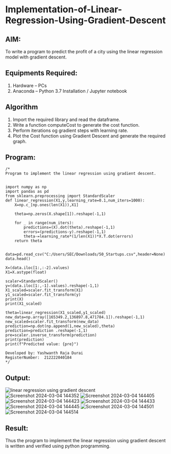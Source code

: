 # Implementation-of-Linear-Regression-Using-Gradient-Descent

## AIM:
To write a program to predict the profit of a city using the linear regression model with gradient descent.

## Equipments Required:
1. Hardware – PCs
2. Anaconda – Python 3.7 Installation / Jupyter notebook

## Algorithm
1. Import the required library and read the dataframe.
2. Write a function computeCost to generate the cost function.
3. Perform iterations og gradient steps with learning rate.
4. Plot the Cost function using Gradient Descent and generate the required graph.

## Program:
```
/*
Program to implement the linear regression using gradient descent.


import numpy as np
import pandas as pd
from sklearn.preprocessing import StandardScaler
def linear_regression(X1,y,learning_rate=0.1,num_iters=1000):
    X=np.c_[np.ones(len(X1)),X1]

    theta=np.zeros(X.shape[1]).reshape(-1,1)
    
    for _ in range(num_iters):
        predictions=(X).dot(theta).reshape(-1,1)
        errors=(predictions-y).reshape(-1,1)
        theta-=learning_rate*(1/len(X1))*X.T.dot(errors)
    return theta


data=pd.read_csv("C:/Users/SEC/Downloads/50_Startups.csv",header=None)
data.head()

X=(data.iloc[1:,:-2].values)
X1=X.astype(float)

scaler=StandardScaler()
y=(data.iloc[1:,-1].values).reshape(-1,1)
X1_scaled=scaler.fit_transform(X1)
y1_scaled=scaler.fit_transform(y)
print(X)
print(X1_scaled)

theta=linear_regression(X1_scaled,y1_scaled)
new_data=np.array([165349.2,136897.8,471784.1]).reshape(-1,1)
new_scaled=scaler.fit_transform(new_data)
prediction=np.dot(np.append(1,new_scaled),theta)
prediction=prediction .reshape(-1,1)
pre=scaler.inverse_transform(prediction)
print(prediction)
print(f"Predicted value: {pre}")

Developed by: Yashwanth Raja Durai
RegisterNumber:  212222040184
*/
```

## Output:
![linear regression using gradient descent](sam.png)
![Screenshot 2024-03-04 144352](https://github.com/yuvarajmonarch/Implementation-of-Linear-Regression-Using-Gradient-Descent/assets/122221735/8dafef2a-bfee-4144-aa0a-1a553f93ab5e)
![Screenshot 2024-03-04 144405](https://github.com/yuvarajmonarch/Implementation-of-Linear-Regression-Using-Gradient-Descent/assets/122221735/edf19e3b-d4d0-42d5-be58-c2d578a73afd)
![Screenshot 2024-03-04 144423](https://github.com/yuvarajmonarch/Implementation-of-Linear-Regression-Using-Gradient-Descent/assets/122221735/9f6be3b9-3b62-4ad9-8d99-231a5270f28b)
![Screenshot 2024-03-04 144433](https://github.com/yuvarajmonarch/Implementation-of-Linear-Regression-Using-Gradient-Descent/assets/122221735/91066ad0-2735-480f-9b53-9e4a347aba79)
![Screenshot 2024-03-04 144445](https://github.com/yuvarajmonarch/Implementation-of-Linear-Regression-Using-Gradient-Descent/assets/122221735/d693da73-c874-412d-960f-bba1cf76f30e)
![Screenshot 2024-03-04 144501](https://github.com/yuvarajmonarch/Implementation-of-Linear-Regression-Using-Gradient-Descent/assets/122221735/90c2429b-add8-445b-94ce-f577e04ca9ef)
![Screenshot 2024-03-04 144514](https://github.com/yuvarajmonarch/Implementation-of-Linear-Regression-Using-Gradient-Descent/assets/122221735/63e11248-f153-40c6-b1fa-79a0ad4646e7)





## Result:
Thus the program to implement the linear regression using gradient descent is written and verified using python programming.
